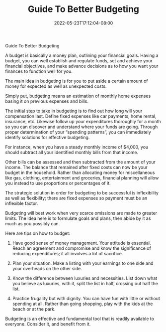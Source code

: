 ﻿---
title: "Guide To Better Budgeting"
date: 2022-05-23T17:12:04-08:00
description: "Family Budget Tips for Web Success"
featured_image: "/images/Family Budget.jpg"
tags: ["Family Budget"]
---

Guide To Better Budgeting

A budget is basically a money plan, outlining your financial goals. Having a budget, you can well establish and regulate funds, set and achieve your financial objectives, and make advance decisions as to how you want your finances to function well for you. 

The main idea in budgeting is for you to put aside a certain amount of money for expected as well as unexpected costs.

Simply put, budgeting means an estimation of monthly home expenses basing it on previous expenses and bills. 

The initial step to take in budgeting is to find out how long will your compensation last. Define fixed expenses like car payments, home rental, insurance, etc. Likewise follow up your expenditures thoroughly for a month so you can discover and understand where your funds are going. Through proper determination of your “spending patterns”, you can immediately identify solutions for effective budgeting. 

For instance, when you have a steady monthly income of $4,000, you should subtract all your identified monthly bills from that income. 

Other bills can be assessed and then subtracted from the amount of your income. The balance that remained after fixed costs can now be your budget in the household. Rather than allocating money for miscellaneous like gas, clothing, entertainment and groceries, financial planning will allow you instead to use proportions or percentages of it.

The strategic solution in order for budgeting to be successful is inflexibility as well as flexibility; there are fixed expenses so payment must be an inflexible factor. 

Budgeting will best work when very scarce omissions are made to greater limits. The idea here is to formulate goals and plans, then abide by it as much as you possibly can.

Here are tips on how to budget:

1.	Have good sense of money management.  Your attitude is essential. Reach an agreement and compromise and know the significance of reducing expenditures; it all involves a lot of sacrifice. 

2.	Plan your situation. Make a listing with your earnings to one side and your overheads on the other side. 

3.	Know the difference between luxuries and necessities. List down what you believe as luxuries, with it, split the list in half, crossing out half the list. 

4.	Practice frugality but with dignity. You can have fun with little or without spending at all. Rather than going shopping, play with the kids at the beach or at the park.  

Budgeting is an effective and fundamental tool that is readily available to everyone.  Consider it, and benefit from it.


